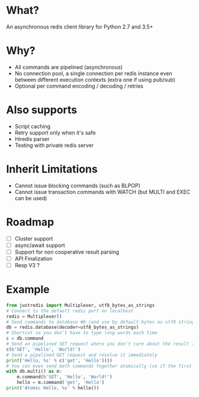 # What?
An asynchronous redis client library for Python 2.7 and 3.5+

# Why?
* All commands are pipelined (asynchronous)
* No connection pool, a single connection per redis instance even between different execution contexts (extra one if using pub/sub)
* Optional per command encoding / decoding / retries

# Also supports
* Script caching
* Retry support only when it's safe
* Hiredis parser
* Testing with private redis server

# Inherit Limitations
* Cannot issue blocking commands (such as BLPOP)
* Cannot issue transaction commands with WATCH (but MULTI and EXEC can be used)

# Roadmap
- [ ] Cluster support
- [ ] async/await support
- [ ] Support for non cooperative result parsing
- [ ] API Finalization
- [ ] Resp V3 ?

# Example
```python
from justredis import Multiplexer, utf8_bytes_as_strings
# Connect to the default redis port on localhost
redis = Multiplexer()
# Send commands to database #0 (and use by default bytes as utf8 strings decoder)
db = redis.database(decoder=utf8_bytes_as_strings)
# Shortcut so you don't have to type long words each time
c = db.command
# Send an pipelined SET request where you don't care about the result (You don't have to use bytes notation or caps)
c(b'SET', 'Hello', 'World!')
# Send a pipelined GET request and resolve it immediately
print('Hello, %s' % c('get', 'Hello')())
# You can even send both commands together atomically (so if the first fails the second won't run)
with db.multi() as m:
    m.command(b'SET', 'Hello', 'World!')
    hello = m.command('get', 'Hello')
print('Atomic Hello, %s' % hello())
```

